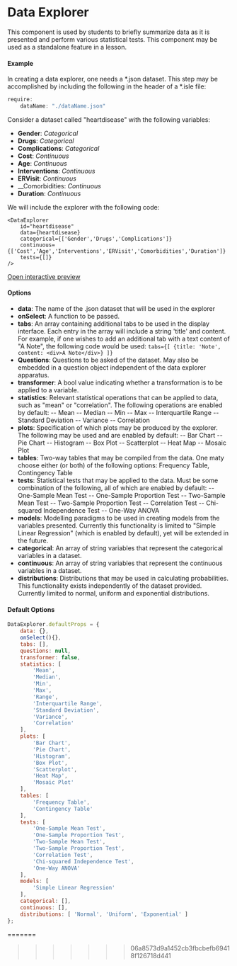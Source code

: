 # Data Explorer

This component is used by students to briefly summarize data as it is presented and perform various statistical tests. This component may be used as a standalone feature in a lesson. 

#### Example

In creating a data explorer, one needs a *.json dataset. This step may be accomplished by including the following in the header of a *.isle file:

``` js
require:
	dataName: "./dataName.json"
```

Consider a dataset called "heartdisease" with the following variables:
* __Gender__: _Categorical_
* __Drugs__: _Categorical_
* __Complications__: _Categorical_
* __Cost__: _Continuous_
* __Age__: _Continuous_
* __Interventions__: _Continuous_
* __ERVisit__: _Continuous_
* __Comorbidities: _Continuous_
* __Duration__: _Continuous_

We will include the explorer with the following code:

``` js, eval=FALSE
<DataExplorer 
    id="heartdisease"
	data={heartdisease} 
	categorical={['Gender','Drugs','Complications']}
	continuous={['Cost','Age','Interventions','ERVisit','Comorbidities','Duration']}
	tests={[]}
/>
```

[Open interactive preview](https://isle.heinz.cmu.edu/components/data-explorer/)

#### Options

* __data__: The name of the .json dataset that will be used in the explorer
* __onSelect__: A function to be passed.
* __tabs__: An array containing additional tabs to be used in the display interface. Each entry in the array will include a string 'title' and content. For example, if one wishes to add an additional tab with a text content of "A Note", the following code would be used: ```tabs={[ {title: 'Note', content: <div>A Note</div>} ]}```
* __Questions__: Questions to be asked of the dataset. May also be embedded in a question object independent of the data explorer apparatus.
* __transformer__: A bool value indicating whether a transformation is to be applied to a variable.
* __statistics__: Relevant statistical operations that can be applied to data, such as "mean" or "correlation". The following operations are enabled by default:
-- Mean
-- Median
-- Min
-- Max
-- Interquartile Range
-- Standard Deviation
-- Variance
-- Correlation
* __plots__: Specification of which plots may be produced by the explorer. The following may be used and are enabled by default:
-- Bar Chart
-- Pie Chart
-- Histogram
-- Box Plot
-- Scatterplot
-- Heat Map
-- Mosaic Plot
* __tables__: Two-way tables that may be compiled from the data. One maty choose either (or both) of the following options: Frequency Table, Contingency Table
* __tests__: Statistical tests that may be applied to the data. Must be some combination of the following, all of which are enabled by default:
-- One-Sample Mean Test
-- One-Sample Proportion Test
-- Two-Sample Mean Test
-- Two-Sample Proportion Test
-- Correlation Test
-- Chi-squared Independence Test
-- One-Way ANOVA
* __models__: Modelling paradigms to be used in creating models from the variables presented. Currently this functionality is limited to "Simple Linear Regression" (which is enabled by default), yet will be extended in the future.
* __categorical__: An array of string variables that represent the categorical variables in a dataset.
* __continuous__: An array of string variables that represent the continuous variables in a dataset.
* __distributions__: Distributions that may be used in calculating probabilities. This functionality exists independently of the dataset provided. Currently limited to normal, uniform and exponential distributions.

#### Default Options

``` js
DataExplorer.defaultProps = {
	data: {},
	onSelect(){},
	tabs: [],
	questions: null,
	transformer: false,
	statistics: [
		'Mean',
		'Median',
		'Min',
		'Max',
		'Range',
		'Interquartile Range',
		'Standard Deviation',
		'Variance',
		'Correlation'
	],
	plots: [
		'Bar Chart',
		'Pie Chart',
		'Histogram',
		'Box Plot',
		'Scatterplot',
		'Heat Map',
		'Mosaic Plot'
	],
	tables: [
		'Frequency Table',
		'Contingency Table'
	],
	tests: [
		'One-Sample Mean Test',
		'One-Sample Proportion Test',
		'Two-Sample Mean Test',
		'Two-Sample Proportion Test',
		'Correlation Test',
		'Chi-squared Independence Test',
		'One-Way ANOVA'
	],
	models: [
		'Simple Linear Regression'
	],
	categorical: [],
	continuous: [],
	distributions: [ 'Normal', 'Uniform', 'Exponential' ]
};
```
=======
>>>>>>> 06a8573d9a1452cb3fbcbefb69418f126718d441
